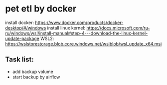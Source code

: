 # pet etl by docker

install docker:
https://www.docker.com/products/docker-desktop/#/windows
install linux kernel:
https://docs.microsoft.com/ru-ru/windows/wsl/install-manual#step-4---download-the-linux-kernel-update-package
WSL2:
https://wslstorestorage.blob.core.windows.net/wslblob/wsl_update_x64.msi

## Task list:
- add backup volume
- start backup by airflow
